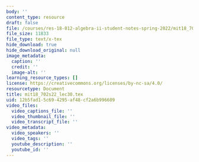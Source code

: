 ```yaml
---
body: ''
content_type: resource
draft: false
file: /courses/res-18-012-algebra-ii-student-notes-spring-2022/mit18_702s22_lec30.tex
file_size: 11833
file_type: text/x-tex
hide_download: true
hide_download_original: null
image_metadata:
  caption: ''
  credit: ''
  image-alt: ''
learning_resource_types: []
license: https://creativecommons.org/licenses/by-nc-sa/4.0/
resourcetype: Document
title: mit18_702s22_lec30.tex
uid: 12b5fad1-5c69-4295-af48-cf2a6b996609
video_files:
  video_captions_file: ''
  video_thumbnail_file: ''
  video_transcript_file: ''
video_metadata:
  video_speakers: ''
  video_tags: ''
  youtube_description: ''
  youtube_id: ''
---
```

